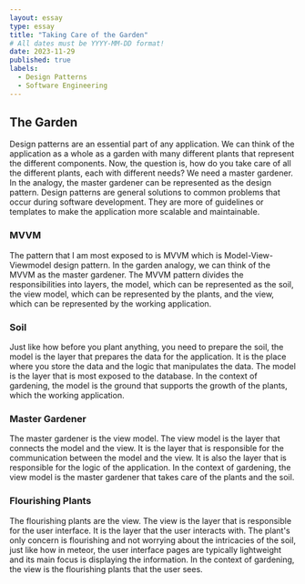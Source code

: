 ```yaml
---
layout: essay
type: essay
title: "Taking Care of the Garden"
# All dates must be YYYY-MM-DD format!
date: 2023-11-29
published: true
labels:
  - Design Patterns
  - Software Engineering
---
```


## The Garden
Design patterns are an essential part of any application. We can think of the application as a whole as a garden with many different plants that represent the different components. Now, the question is, how do you take care of all the different plants, each with different needs? We need a master gardener. In the analogy, the master gardener can be represented as the design pattern. Design patterns are general solutions to common problems that occur during software development. They are more of guidelines or templates to make the application more scalable and maintainable. 

### MVVM
The pattern that I am most exposed to is MVVM which is Model-View-Viewmodel design pattern. In the garden analogy, we can think of the MVVM as the master gardener. The MVVM pattern divides the responsibilities into layers, the model, which can be represented as the soil, the view model, which can be represented by the plants, and the view, which can be represented by the working application. 

### Soil
Just like how before you plant anything, you need to prepare the soil, the model is the layer that prepares the data for the application. It is the place where you store the data and the logic that manipulates the data. The model is the layer that is most exposed to the database. In the context of gardening, the model is the ground that supports the growth of the plants, which the working application.

### Master Gardener
The master gardener is the view model. The view model is the layer that connects the model and the view. It is the layer that is responsible for the communication between the model and the view. It is also the layer that is responsible for the logic of the application. In the context of gardening, the view model is the master gardener that takes care of the plants and the soil.

### Flourishing Plants
The flourishing plants are the view. The view is the layer that is responsible for the user interface. It is the layer that the user interacts with. The plant's only concern is flourishing and not worrying about the intricacies of the soil, just like how in meteor, the user interface pages are typically lightweight and its main focus is displaying the information. In the context of gardening, the view is the flourishing plants that the user sees.